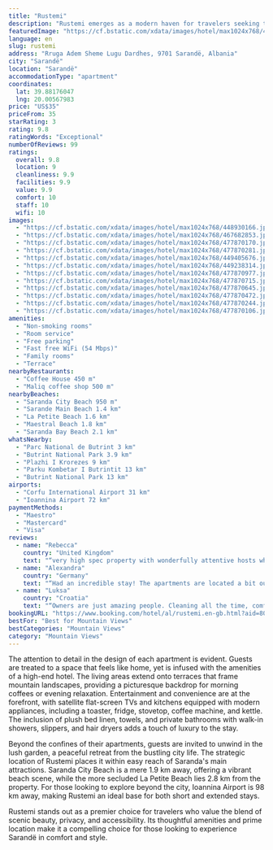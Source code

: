 ```yaml
---
title: "Rustemi"
description: "Rustemi emerges as a modern haven for travelers seeking the perfect blend of comfort and convenience in Sarandë."
featuredImage: "https://cf.bstatic.com/xdata/images/hotel/max1024x768/448930166.jpg?k=42afab284ea2462f989e0c3062f7fba70f0dd09798cf7c1c6ecc82838c094ee2&o=&hp=1"
language: en
slug: rustemi
address: "Rruga Adem Sheme Lugu Dardhes, 9701 Sarandë, Albania"
city: "Sarandë"
location: "Sarandë"
accommodationType: "apartment"
coordinates:
  lat: 39.88176047
  lng: 20.00567983
price: "US$35"
priceFrom: 35
starRating: 3
rating: 9.8
ratingWords: "Exceptional"
numberOfReviews: 99
ratings:
  overall: 9.8
  location: 9
  cleanliness: 9.9
  facilities: 9.9
  value: 9.9
  comfort: 10
  staff: 10
  wifi: 10
images:
  - "https://cf.bstatic.com/xdata/images/hotel/max1024x768/448930166.jpg?k=42afab284ea2462f989e0c3062f7fba70f0dd09798cf7c1c6ecc82838c094ee2&o=&hp=1"
  - "https://cf.bstatic.com/xdata/images/hotel/max1024x768/467682853.jpg?k=a4374996e9bd1532bd3a716cd2aa6f325f7b51f73ea11ac4e031b1fcebc8ebee&o=&hp=1"
  - "https://cf.bstatic.com/xdata/images/hotel/max1024x768/477870170.jpg?k=cd5ff9f9bed2483bce3bb8339217dd70e59168fbe4c2b8242084e01d30d86cdb&o=&hp=1"
  - "https://cf.bstatic.com/xdata/images/hotel/max1024x768/477870281.jpg?k=e359986f27db84d446af91eae58ea6dbb576ac812275a0f939dd7b1aa9910a24&o=&hp=1"
  - "https://cf.bstatic.com/xdata/images/hotel/max1024x768/449405676.jpg?k=2bacfeb1583db8d3662eb49dee19d37378637801a50220ff0445397d8ed78d40&o=&hp=1"
  - "https://cf.bstatic.com/xdata/images/hotel/max1024x768/449238314.jpg?k=17f94f973d60a52de29cb0ede5428064ff9571b8ac153133c6ea1064b6cfb1a4&o=&hp=1"
  - "https://cf.bstatic.com/xdata/images/hotel/max1024x768/477870977.jpg?k=a73b49afba7c677f371d71d52f0dd5ea0226e4b75b652d6705d2c95406bfb62d&o=&hp=1"
  - "https://cf.bstatic.com/xdata/images/hotel/max1024x768/477870715.jpg?k=7795f82d3ddaa990d52172d883c5dc245c186918830a8d895445512a491f39c1&o=&hp=1"
  - "https://cf.bstatic.com/xdata/images/hotel/max1024x768/477870645.jpg?k=205111fead1a8ece509e5e049cdc23735d4ed3db0dec201d95b897131087bd9b&o=&hp=1"
  - "https://cf.bstatic.com/xdata/images/hotel/max1024x768/477870472.jpg?k=b05fcbee09a5c7ab8effb3437739cbdd25489e1a4944efff599026023c76f6da&o=&hp=1"
  - "https://cf.bstatic.com/xdata/images/hotel/max1024x768/477870244.jpg?k=ca4013d8e9d8d1369aca7623f432a7589dc09ef385b4c344ac78ffd723ee4df2&o=&hp=1"
  - "https://cf.bstatic.com/xdata/images/hotel/max1024x768/477870106.jpg?k=e5bd6868b584d8e302e4c41c765b655b3eef3d17d6803af778eef4a930311f2f&o=&hp=1"
amenities:
  - "Non-smoking rooms"
  - "Room service"
  - "Free parking"
  - "Fast free WiFi (54 Mbps)"
  - "Family rooms"
  - "Terrace"
nearbyRestaurants:
  - "Coffee House 450 m"
  - "Maliq coffee shop 500 m"
nearbyBeaches:
  - "Saranda City Beach 950 m"
  - "Sarande Main Beach 1.4 km"
  - "La Petite Beach 1.6 km"
  - "Maestral Beach 1.8 km"
  - "Saranda Bay Beach 2.1 km"
whatsNearby:
  - "Parc National de Butrint 3 km"
  - "Butrint National Park 3.9 km"
  - "Plazhi I Krorezes 9 km"
  - "Parku Kombetar I Butrintit 13 km"
  - "Butrint National Park 13 km"
airports:
  - "Corfu International Airport 31 km"
  - "Ioannina Airport 72 km"
paymentMethods:
  - "Maestro"
  - "Mastercard"
  - "Visa"
reviews:
  - name: "Rebecca"
    country: "United Kingdom"
    text: "“very high spec property with wonderfully attentive hosts who couldn’t do enough for us. room was cleaned every day. there was an ongoing offer of lifts up and down the hill to the apartment - we chose to stay out of the town and feel that the walk...”"
  - name: "Alexandra"
    country: "Germany"
    text: "“Had an incredible stay! The apartments are located a bit outside the city, up on a hill, so be prepared to walk a bit, if you don’t have a car. But the view from the balcony is absolutely worth it! It stunned us every time. With a car or a...”"
  - name: "Luksa"
    country: "Croatia"
    text: "“Owners are just amazing people. Cleaning all the time, comfortable beds! Reaaaally amazing !!”"
bookingURL: "https://www.booking.com/hotel/al/rustemi.en-gb.html?aid=8035640"
bestFor: "Best for Mountain Views"
bestCategories: "Mountain Views"
category: "Mountain Views"
---
```


The attention to detail in the design of each apartment is evident. Guests are treated to a space that feels like home, yet is infused with the amenities of a high-end hotel. The living areas extend onto terraces that frame mountain landscapes, providing a picturesque backdrop for morning coffees or evening relaxation. Entertainment and convenience are at the forefront, with satellite flat-screen TVs and kitchens equipped with modern appliances, including a toaster, fridge, stovetop, coffee machine, and kettle. The inclusion of plush bed linen, towels, and private bathrooms with walk-in showers, slippers, and hair dryers adds a touch of luxury to the stay.

Beyond the confines of their apartments, guests are invited to unwind in the lush garden, a peaceful retreat from the bustling city life. The strategic location of Rustemi places it within easy reach of Saranda's main attractions. Saranda City Beach is a mere 1.9 km away, offering a vibrant beach scene, while the more secluded La Petite Beach lies 2.8 km from the property. For those looking to explore beyond the city, Ioannina Airport is 98 km away, making Rustemi an ideal base for both short and extended stays.

Rustemi stands out as a premier choice for travelers who value the blend of scenic beauty, privacy, and accessibility. Its thoughtful amenities and prime location make it a compelling choice for those looking to experience Sarandë in comfort and style.